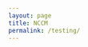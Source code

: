 ```yaml
---
layout: page
title: NCCM
permalink: /testing/
---
```


<div>                        <script type="text/javascript">window.PlotlyConfig = {MathJaxConfig: 'local'};</script>
        <script charset="utf-8" src="https://cdn.plot.ly/plotly-2.27.0.min.js"></script>                <div id="1bc3b3d6-e6fd-4f74-8d95-c45c3581ddcc" class="plotly-graph-div" style="height:100%; width:100%;"></div>            <script type="text/javascript">                                    window.PLOTLYENV=window.PLOTLYENV || {};                                    if (document.getElementById("1bc3b3d6-e6fd-4f74-8d95-c45c3581ddcc")) {                    Plotly.newPlot(                        "1bc3b3d6-e6fd-4f74-8d95-c45c3581ddcc",                        [{"histfunc":"count","hovertemplate":"Range:%{x}\u003cbr\u003eCount: %{y}\u003cextra\u003e\u003c\u002fextra\u003e","name":"Community","x":[30,29,29,34,33,28,49,34,33,38,33,23,33,35,33,34,35,24,33,33,34,44,20,36,20,34,52,33,33,28,33,18,24,25,43,25,32,30,33,22,33,18,28,30,33,28,24,32,33,33,33,33,33,33,25,27,25,28,34,27,32,42,35,30,30,33,18,28,15,45,45,16,40,33,14,26,24,34,19,46,39,36,19,21,30,18,34,32,50,52,48,51,38,53,46,18,18,39,43,51,34,46,50,37,36,29,46,34,19,19,41,26,18,19,21,18,18,34,19,18,23,18,20,24,21,21,19,34,39,18,45,37,19,21,18,19,57,19,21,33,23,41,37,24,25,27,21,27,21,29,31,26,29,30,39,25,26,35,19,24,20,41,20,29,28,26,37,21,30,30,43,22,45,39,36,20,20,21,23,24,30,17,18,18,41,41,51,19,24,21,19,19,26,19,33,19,23,28,21,19,21,18,25,19,23,30,21,35,22,26,26,19,23,55,31,31,17,18,27,19,30,29,22,40,29,19,26,22,22,21,21,20,21,20,19,19,19,20,24,26,21,21,22,19,20,21,23,20,22,19,18,18,22,25,23,23,23,26,21,20,25,24,18,24,25,25,21,20,23,23,23,21,20,20,19,20,21,22,19,48,23,21,16,29,36,29,24,52,23,25,23,20,20,28,19,21,39,19,24,21,18,55,29,22,21,20,20,26,24,20,28,29,20,28,23,23,23,26,19,19,25,23,27,20,20,20,22,30,18,19,21,20,16,20,19,22,29,22,24,28,20,21,19,28,21,19,19,22,20,20,23,22,19,18,48,22,32,20,24,22,45,19,25,18,21,18,22,23,22,26,23,21,22,20,26,22,22,19,20,23,35,23,14,53,39,29,25,35,51,20,23,18,42,21,36,40,37,21,18,19,36,17,17,40,22,17,41,29,30,21,18,41,24,39,31,45,19,14,45,18,43,39,21],"xbins":{"end":100.0,"size":5.0,"start":9.0},"type":"histogram"},{"histfunc":"count","hovertemplate":"Range:%{x}\u003cbr\u003eCount: %{y}\u003cextra\u003e\u003c\u002fextra\u003e","name":"General","x":[95,57,24,52,28,63,76,79,53,49,69,78,63,69,55,33,70,38,34,38,53,25,70,28,62,42,58,31,21,43,52,27,59,25,68,26,49,33,46,36,39,20,25,20,46,26,42,57,65,49,72,49,63,29,38,61,56,56,63,45,80,22,64,64,66,57,36,60,32,42,63,36,70,27,54,39,42,72,33,69,40,41,56,63,24,51,61,43,49,28,56,22,47,46,54,45,48,37,41,57,70,61,35,35,38,46,63,41,43,42,72,46,48,53,49,30,66,36,60,39,76,47,50,40,56,23,54,26,38,72,70,60,55,81,68,63,40,35,34,30,57,70,25,28,37,38,41,30,72,35,63,66,43,43,59,18,75,28,58,31,28,37,18,33,36,21,49,32,20,40,48,66,61,43,63,19,37,27,71,75,59,44,46,41,69,53,40,58,35,58,27,56,56,26,62,40,68,69,70,51,33,74,48,71,68,49,60,41,70,22,64,59,82,59,18,72,38,57,53,40,88,54,51,62,20,23,40,55,42,39,46,63,71,62,65,49,43,26,79,35,64,54,78,64,55,42,69,49,75,41,28,41,53,34,56,75,59,49,44,49,46,33,40,20,53,26,54,33,55,57,49,56,40,41,44,39,47,82,59,64,53,45,46,51,39,46,33,71,43,18,64,55,60,62,79,49,69,33,53,71,62,45,43,43,42,31,45,29,39,43,57,79,54,44,56,36,34,39,25,50,36,56,41,58,54,44,41,34,63,52,73,22,47,51,63,26,55,26,26,68,66,28,38,36,62,34,80,42,49,43,55,20,29,48,54,39,47,36,58,49,72,26,50,61,28,29,60,26,25,62,44,49,42,43,78,76,64,30,32,64,32,29,70,57,55,81,70,40,49,64,79,21,23,73,66,72,38,31,46,52,38,78,39,30,61,37,48,48,52,44,45,48,26,70,27,36,67,72,38,53,69,42,41,41,24,37,51,68,25,76,74,63,57,53,24,70,72,43,74,46,64,38,40,85,38,62,66,39,30,66,65,67,70,23,51,35,29,65,23,25,33,35,48,27,40,68,21,57,32,72,27,26,62,48,29,58,74,65,49,38,53,55,30,78,69,18,70,35,31,31,38,33,26,33,38,27,48,31,49,64,26,26,57,57,51,79,42,40,69,38,51,47,41,53,54,27,20,83,48,27,33,73,45,39,45,38,55,46,69,32,48,53,21,60,69,44,48,30,60,68,58,60,31,49,58,28,30,32,40,41,69,61,27,81,26,69,25,61,65,65,60,73,73,68,29,55,63,71,63,35,66,74,71,31,64,25,44,68,48,69,70,58,64,53,68,68,69,24,27,23,50,27,26,21,25,25,27,28,21,18,45,63,29,22,18,67,20,23,18,23,27,28,60,29,29,27,18,25,22,28,27,18,24,19,73,76,25,24,77,38,30,59,53,47,31,38,31,47,62,34,31,64,23,28,34,41,31,25,46,72,45,25,89,34,37,44,33,41,37,41,43,26,60,44,36,48,39,21,59,41,24,36,60,33,72,40,21,73,65,47,34,65,24,74,18,26,56,23,47,66,18,50,55,58,46,73,59,73,62,62,47,49,67,65,24,49,60,27,25,49,49,21,85,60,44,58,24,41,49,42,54,66,44,47,34,50,35,25,68,50,31,45,29,65,24,21,64,72,67,62,50,38,29,63,32,55,18,33,60,53],"xbins":{"end":100.0,"size":5.0,"start":9.0},"type":"histogram"}],                        {"template":{"data":{"histogram2dcontour":[{"type":"histogram2dcontour","colorbar":{"outlinewidth":0,"ticks":""},"colorscale":[[0.0,"#0d0887"],[0.1111111111111111,"#46039f"],[0.2222222222222222,"#7201a8"],[0.3333333333333333,"#9c179e"],[0.4444444444444444,"#bd3786"],[0.5555555555555556,"#d8576b"],[0.6666666666666666,"#ed7953"],[0.7777777777777778,"#fb9f3a"],[0.8888888888888888,"#fdca26"],[1.0,"#f0f921"]]}],"choropleth":[{"type":"choropleth","colorbar":{"outlinewidth":0,"ticks":""}}],"histogram2d":[{"type":"histogram2d","colorbar":{"outlinewidth":0,"ticks":""},"colorscale":[[0.0,"#0d0887"],[0.1111111111111111,"#46039f"],[0.2222222222222222,"#7201a8"],[0.3333333333333333,"#9c179e"],[0.4444444444444444,"#bd3786"],[0.5555555555555556,"#d8576b"],[0.6666666666666666,"#ed7953"],[0.7777777777777778,"#fb9f3a"],[0.8888888888888888,"#fdca26"],[1.0,"#f0f921"]]}],"heatmap":[{"type":"heatmap","colorbar":{"outlinewidth":0,"ticks":""},"colorscale":[[0.0,"#0d0887"],[0.1111111111111111,"#46039f"],[0.2222222222222222,"#7201a8"],[0.3333333333333333,"#9c179e"],[0.4444444444444444,"#bd3786"],[0.5555555555555556,"#d8576b"],[0.6666666666666666,"#ed7953"],[0.7777777777777778,"#fb9f3a"],[0.8888888888888888,"#fdca26"],[1.0,"#f0f921"]]}],"heatmapgl":[{"type":"heatmapgl","colorbar":{"outlinewidth":0,"ticks":""},"colorscale":[[0.0,"#0d0887"],[0.1111111111111111,"#46039f"],[0.2222222222222222,"#7201a8"],[0.3333333333333333,"#9c179e"],[0.4444444444444444,"#bd3786"],[0.5555555555555556,"#d8576b"],[0.6666666666666666,"#ed7953"],[0.7777777777777778,"#fb9f3a"],[0.8888888888888888,"#fdca26"],[1.0,"#f0f921"]]}],"contourcarpet":[{"type":"contourcarpet","colorbar":{"outlinewidth":0,"ticks":""}}],"contour":[{"type":"contour","colorbar":{"outlinewidth":0,"ticks":""},"colorscale":[[0.0,"#0d0887"],[0.1111111111111111,"#46039f"],[0.2222222222222222,"#7201a8"],[0.3333333333333333,"#9c179e"],[0.4444444444444444,"#bd3786"],[0.5555555555555556,"#d8576b"],[0.6666666666666666,"#ed7953"],[0.7777777777777778,"#fb9f3a"],[0.8888888888888888,"#fdca26"],[1.0,"#f0f921"]]}],"surface":[{"type":"surface","colorbar":{"outlinewidth":0,"ticks":""},"colorscale":[[0.0,"#0d0887"],[0.1111111111111111,"#46039f"],[0.2222222222222222,"#7201a8"],[0.3333333333333333,"#9c179e"],[0.4444444444444444,"#bd3786"],[0.5555555555555556,"#d8576b"],[0.6666666666666666,"#ed7953"],[0.7777777777777778,"#fb9f3a"],[0.8888888888888888,"#fdca26"],[1.0,"#f0f921"]]}],"mesh3d":[{"type":"mesh3d","colorbar":{"outlinewidth":0,"ticks":""}}],"scatter":[{"fillpattern":{"fillmode":"overlay","size":10,"solidity":0.2},"type":"scatter"}],"parcoords":[{"type":"parcoords","line":{"colorbar":{"outlinewidth":0,"ticks":""}}}],"scatterpolargl":[{"type":"scatterpolargl","marker":{"colorbar":{"outlinewidth":0,"ticks":""}}}],"bar":[{"error_x":{"color":"#2a3f5f"},"error_y":{"color":"#2a3f5f"},"marker":{"line":{"color":"#E5ECF6","width":0.5},"pattern":{"fillmode":"overlay","size":10,"solidity":0.2}},"type":"bar"}],"scattergeo":[{"type":"scattergeo","marker":{"colorbar":{"outlinewidth":0,"ticks":""}}}],"scatterpolar":[{"type":"scatterpolar","marker":{"colorbar":{"outlinewidth":0,"ticks":""}}}],"histogram":[{"marker":{"pattern":{"fillmode":"overlay","size":10,"solidity":0.2}},"type":"histogram"}],"scattergl":[{"type":"scattergl","marker":{"colorbar":{"outlinewidth":0,"ticks":""}}}],"scatter3d":[{"type":"scatter3d","line":{"colorbar":{"outlinewidth":0,"ticks":""}},"marker":{"colorbar":{"outlinewidth":0,"ticks":""}}}],"scattermapbox":[{"type":"scattermapbox","marker":{"colorbar":{"outlinewidth":0,"ticks":""}}}],"scatterternary":[{"type":"scatterternary","marker":{"colorbar":{"outlinewidth":0,"ticks":""}}}],"scattercarpet":[{"type":"scattercarpet","marker":{"colorbar":{"outlinewidth":0,"ticks":""}}}],"carpet":[{"aaxis":{"endlinecolor":"#2a3f5f","gridcolor":"white","linecolor":"white","minorgridcolor":"white","startlinecolor":"#2a3f5f"},"baxis":{"endlinecolor":"#2a3f5f","gridcolor":"white","linecolor":"white","minorgridcolor":"white","startlinecolor":"#2a3f5f"},"type":"carpet"}],"table":[{"cells":{"fill":{"color":"#EBF0F8"},"line":{"color":"white"}},"header":{"fill":{"color":"#C8D4E3"},"line":{"color":"white"}},"type":"table"}],"barpolar":[{"marker":{"line":{"color":"#E5ECF6","width":0.5},"pattern":{"fillmode":"overlay","size":10,"solidity":0.2}},"type":"barpolar"}],"pie":[{"automargin":true,"type":"pie"}]},"layout":{"autotypenumbers":"strict","colorway":["#636efa","#EF553B","#00cc96","#ab63fa","#FFA15A","#19d3f3","#FF6692","#B6E880","#FF97FF","#FECB52"],"font":{"color":"#2a3f5f"},"hovermode":"closest","hoverlabel":{"align":"left"},"paper_bgcolor":"white","plot_bgcolor":"#E5ECF6","polar":{"bgcolor":"#E5ECF6","angularaxis":{"gridcolor":"white","linecolor":"white","ticks":""},"radialaxis":{"gridcolor":"white","linecolor":"white","ticks":""}},"ternary":{"bgcolor":"#E5ECF6","aaxis":{"gridcolor":"white","linecolor":"white","ticks":""},"baxis":{"gridcolor":"white","linecolor":"white","ticks":""},"caxis":{"gridcolor":"white","linecolor":"white","ticks":""}},"coloraxis":{"colorbar":{"outlinewidth":0,"ticks":""}},"colorscale":{"sequential":[[0.0,"#0d0887"],[0.1111111111111111,"#46039f"],[0.2222222222222222,"#7201a8"],[0.3333333333333333,"#9c179e"],[0.4444444444444444,"#bd3786"],[0.5555555555555556,"#d8576b"],[0.6666666666666666,"#ed7953"],[0.7777777777777778,"#fb9f3a"],[0.8888888888888888,"#fdca26"],[1.0,"#f0f921"]],"sequentialminus":[[0.0,"#0d0887"],[0.1111111111111111,"#46039f"],[0.2222222222222222,"#7201a8"],[0.3333333333333333,"#9c179e"],[0.4444444444444444,"#bd3786"],[0.5555555555555556,"#d8576b"],[0.6666666666666666,"#ed7953"],[0.7777777777777778,"#fb9f3a"],[0.8888888888888888,"#fdca26"],[1.0,"#f0f921"]],"diverging":[[0,"#8e0152"],[0.1,"#c51b7d"],[0.2,"#de77ae"],[0.3,"#f1b6da"],[0.4,"#fde0ef"],[0.5,"#f7f7f7"],[0.6,"#e6f5d0"],[0.7,"#b8e186"],[0.8,"#7fbc41"],[0.9,"#4d9221"],[1,"#276419"]]},"xaxis":{"gridcolor":"white","linecolor":"white","ticks":"","title":{"standoff":15},"zerolinecolor":"white","automargin":true,"zerolinewidth":2},"yaxis":{"gridcolor":"white","linecolor":"white","ticks":"","title":{"standoff":15},"zerolinecolor":"white","automargin":true,"zerolinewidth":2},"scene":{"xaxis":{"backgroundcolor":"#E5ECF6","gridcolor":"white","linecolor":"white","showbackground":true,"ticks":"","zerolinecolor":"white","gridwidth":2},"yaxis":{"backgroundcolor":"#E5ECF6","gridcolor":"white","linecolor":"white","showbackground":true,"ticks":"","zerolinecolor":"white","gridwidth":2},"zaxis":{"backgroundcolor":"#E5ECF6","gridcolor":"white","linecolor":"white","showbackground":true,"ticks":"","zerolinecolor":"white","gridwidth":2}},"shapedefaults":{"line":{"color":"#2a3f5f"}},"annotationdefaults":{"arrowcolor":"#2a3f5f","arrowhead":0,"arrowwidth":1},"geo":{"bgcolor":"white","landcolor":"#E5ECF6","subunitcolor":"white","showland":true,"showlakes":true,"lakecolor":"white"},"title":{"x":0.05},"mapbox":{"style":"light"}}},"title":{"text":"Age distribution of the community population vs general population"},"barmode":"stack"},                        {"responsive": true}                    )                };                            </script>        </div>
